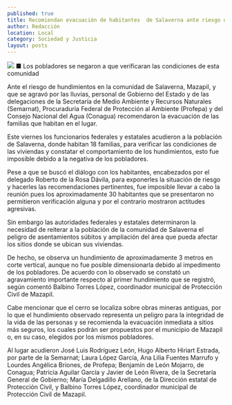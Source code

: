 ```yaml
---
published: true
title: Recomiendan evacuación de habitantes  de Salaverna ante riesgo de hundimiento
author: Redacción
location: Local
category: Sociedad y Justicia
layout: posts
---
```


![](http://i.imgur.com/iah6bcIm.jpg)
■ Los pobladores se negaron a que verificaran las condiciones de esta comunidad

Ante el riesgo de hundimientos en la comunidad de Salaverna, Mazapil, y que se agravó por las lluvias, personal de Gobierno del Estado y de las delegaciones de la Secretaría de Medio Ambiente y Recursos Naturales (Semarnat), Procuraduría Federal de Protección al Ambiente (Profepa) y del Consejo Nacional del Agua (Conagua) recomendaron la evacuación de las familias que habitan en el lugar.

Este viernes los funcionarios federales y estatales acudieron a la población de Salaverna, donde habitan 18 familias, para verificar las condiciones de las viviendas y constatar el comportamiento de los hundimientos, esto fue imposible debido a la negativa de los pobladores.

Pese a que se buscó el diálogo con los habitantes, encabezados por el delegado Roberto de la Rosa Dávila, para exponerles la situación de riesgo y hacerles las recomendaciones pertinentes, fue imposible llevar a cabo la reunión pues los aproximadamente 30 habitantes que se presentaron no permitieron verificación alguna y por el contrario mostraron actitudes agresivas.

Sin embargo las autoridades federales y estatales determinaron la necesidad de reiterar a la población de la comunidad de Salaverna el peligro de asentamientos súbitos y ampliación del área que pueda afectar los sitios donde se ubican sus viviendas.

De hecho, se observa un hundimiento de aproximadamente 3 metros en corte vertical, aunque no fue posible dimensionarla debido al impedimento de los pobladores.
De acuerdo con lo observado se constató un agravamiento importante respecto al primer hundimiento que se registró, según comentó Balbino Torres López, coordinador municipal de Protección Civil de Mazapil.

Cabe mencionar que el cerro se localiza sobre obras mineras antiguas, por lo que el hundimiento observado representa un peligro para la integridad de la vida de las personas y se recomienda la evacuación inmediata a sitios más seguros, los cuales podrán ser propuestos por el municipio de Mazapil o, en su caso, elegidos por los mismos pobladores.

Al lugar acudieron José Luis Rodríguez León, Hugo Alberto Hiriart Estrada, por parte de la Semarnat; Laura López García, Ana Lilia Fuentes Marrufo y Lourdes Angélica Briones, de Profepa; Benjamín de León Mojarro, de Conagua; Patricia Aguilar García y Javier de León Rivera, de la Secretaría General de Gobierno; María Delgadillo Arellano, de la Dirección estatal de Protección Civil, y Balbino Torres López, coordinador municipal de Protección Civil de Mazapil.

